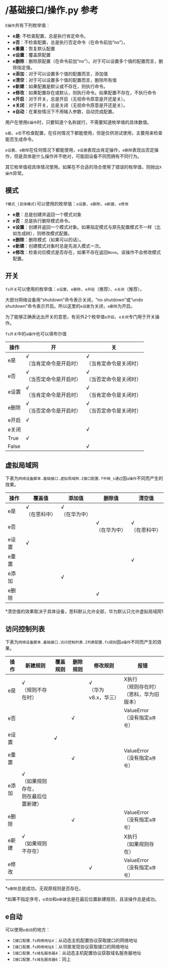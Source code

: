 # /基础接口/操作.py 参考
`E操作`共有下列枚举值：
* **e是**: 不检查配置，总是执行肯定命令。
* **e否**：不检查配置，总是执行否定命令（在命令前加“no”）。
* **e重置**：恢复默认配置
* **e设置**：覆盖原配置
* **e删除**：删除原配置（在命令前加“no”）。对于可以设置多个值的配置而言，删除指定值。
* **e添加**：对于可以设置多个值的配置而言，添加值
* **e清空**：对于可以设置多个值的配置而言，删除所有值
* **e新建**：如果配置是默认或不存在，则执行命令。
* **e修改**：如果配置存在或默认，则执行命令。如果配置不存在，不执行命令
* **e开启**：对于开关，总是开启（无视命令原意是开还是关）。
* **e关闭**：对于开关，总是关闭（无视命令原意是开还是关）。
* **e自动**：在某些情况下不用输入参数，自动完成配置。

用户在使用`E操作`时，只要知道个名称就行，不需要知道枚举值的具体数值。

`e是`、`e否`不检查配置，在任何情况下都能使用，但是仅供测试使用，主要用来检查能否生成命令。

`e设置`、`e删除`在任何情况下都能使用，`e设置`表现出肯定操作，`e删除`表现出否定操作，但是具体是什么操作并不绝对，可能因设备不同而拥有不同行为。

其它枚举值视具体情况使用。如果在不合适的场合使用了错误的枚举值，则抛出`X操作`异常。

## 模式
`f模式_(具体模式)`可以使用的枚举值：`e设置`、`e删除`、`e新建`、`e修改`

* **e是**：总是创建并返回一个模式对象
* **e否**：总是执行删除模式命令。
* **e设置**：创建并返回一个模式对象。如果指定模式与原先配置模式不一样（比如生成树），则修改模式配置。
* **e删除**：删除模式（如果可以的话）。
* **e新建**：创建模式对象时总是先进入模式一次。
* **e修改**：检查对应模式是否存在，如果不存在返回`None`。该操作不会修改模式配置。

## 开关
`fs开关`可以使用的枚举值：`e设置`、`e删除`、`e开启`（推荐）、`e关闭`（推荐）。

大部分网络设备用“shutdown”命令表示关闭，“no shutdown”或“undo shutdown”命令表示开启。所以这里的`e设置`为关闭，`e删除`为开启。

为了能够正确表达出开关的意思，有另外2个枚举值`e开启`、`e关闭`专门用于开关操作。

`fs开关`中的`a操作`也可以填布尔值

|操作|开|关|
|-|-|-|
|e是|√<br>（当肯定命令是开启时）|√<br>（当肯定命令是关闭时）|
|e否|√<br>（当否定命令是开启时）|√<br>（当否定命令是关闭时）|
|e设置|√<br>（当肯定命令是开启时）|√<br>（当肯定命令是关闭时）|
|e删除|√<br>（当否定命令是开启时）|√<br>（当否定命令是关闭时）|
|e开启|√| |
|e关闭| |√|
|True|√||
|False||√|

## 虚拟局域网
下表为`网络设备脚本.基础接口.虚拟局域网.I接口配置.f中继_s通过`因`a操作`不同而产生的效果。

|操作|覆盖值|添加值|删除值|清空值|
|-|-|-|-|-|
|e是|√<br>（在思科中）|√<br>（在华为中）| |
|e否| | |√<br>（在华为中）|√<br>（在思科中）|
|e设置|√|||
|e重置||||√|
|e添加||√||
|e删除|||√|

*清空值的效果取决于具体设备，思科默认允许全部，华为默认只允许虚拟局域网1

## 访问控制列表
下表为`网络设备脚本.基础接口.访问控制列表.I列表配置.fs规则`因`a操作`不同而产生的效果。

|操作|新建规则|覆盖规则|删除规则|修改规则|报错|
|-|-|-|-|-|-|
|e是|√<br>（规则不存在时）|||√<br>（华为v8.x，华三）|X执行<br>（规则存在时）<br>（思科，华为旧版本）|
|e否|||√||ValueError<br>（没有指定`a序号`）|
|e设置||√|||
|e重置|||√||ValueError<br>（没有指定`a序号`）|
|e添加|√<br>（如果规则存在，<br>则在最后位置新建）|
|e删除|||√||ValueError<br>（没有指定`a序号`）|
|e新建|√<br>（如果规则不存在）||||X执行<br>（如果规则存在）|
|e修改||||√|ValueError<br>（没有指定`a序号`）|

*`e删除`总是成功，无视原规则是否存在。

*如果不指定序号，`e添加`和`e新建`总是在最后位置新建规则，且该操作总是成功。

## e自动
可以使用`e自动`的地方：
* `I接口配置.fs网络地址4`：从动态主机配置协议获取接口的网络地址
* `I接口配置.fs网络地址6`：从邻居发现协议获取接口的网络地址
* `I接口配置.fs域名服务器4`：从动态主机配置协议获取域名服务器地址
* `I接口配置.fs域名服务器6`：同上